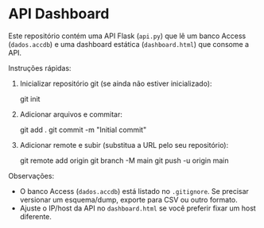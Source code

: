 # API Dashboard

Este repositório contém uma API Flask (`api.py`) que lê um banco Access (`dados.accdb`) e uma dashboard estática (`dashboard.html`) que consome a API.

Instruções rápidas:

1. Inicializar repositório git (se ainda não estiver inicializado):

   git init

2. Adicionar arquivos e commitar:

   git add .
   git commit -m "Initial commit"

3. Adicionar remote e subir (substitua a URL pelo seu repositório):

   git remote add origin <URL-DO-REPO>
   git branch -M main
   git push -u origin main

Observações:
- O banco Access (`dados.accdb`) está listado no `.gitignore`. Se precisar versionar um esquema/dump, exporte para CSV ou outro formato.
- Ajuste o IP/host da API no `dashboard.html` se você preferir fixar um host diferente.
